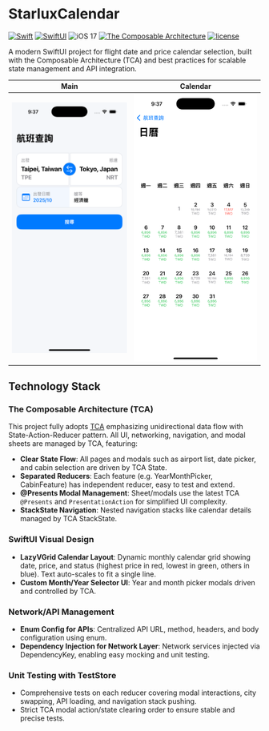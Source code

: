 # StarluxCalendar

[![Swift](https://img.shields.io/badge/swift-5.8-brightgreen.svg)](https://developer.apple.com/swift/)
[![SwiftUI](https://img.shields.io/badge/-SwiftUI-ff69b4)](https://developer.apple.com/documentation/swiftui)
![iOS 17](https://img.shields.io/badge/-iOS%2017-blue)
[![The Composable Architecture](https://img.shields.io/badge/-TCA-blue)](https://developer.apple.com/ios/)
[![license](https://img.shields.io/badge/license-mit-brightgreen.svg)](https://en.wikipedia.org/wiki/MIT_License)

A modern SwiftUI project for flight date and price calendar selection, built with the Composable Architecture (TCA) and best practices for scalable state management and API integration.

| Main | Calendar |
| -----| -------- |
|![image](https://github.com/kevinjay123/StarluxCalendar/blob/main/Image/Screenshot_1.png) | ![image](https://github.com/kevinjay123/StarluxCalendar/blob/main/Image/Screenshot_2.png) |

## Technology Stack

### The Composable Architecture (TCA)

This project fully adopts [TCA](https://github.com/pointfreeco/swift-composable-architecture) emphasizing unidirectional data flow with State-Action-Reducer pattern. All UI, networking, navigation, and modal sheets are managed by TCA, featuring:

- **Clear State Flow**: All pages and modals such as airport list, date picker, and cabin selection are driven by TCA State.
- **Separated Reducers**: Each feature (e.g. YearMonthPicker, CabinFeature) has independent reducer, easy to test and extend.
- **@Presents Modal Management**: Sheet/modals use the latest TCA `@Presents` and `PresentationAction` for simplified UI complexity.
- **StackState Navigation**: Nested navigation stacks like calendar details managed by TCA StackState.

### SwiftUI Visual Design

- **LazyVGrid Calendar Layout**: Dynamic monthly calendar grid showing date, price, and status (highest price in red, lowest in green, others in blue). Text auto-scales to fit a single line.
- **Custom Month/Year Selector UI**: Year and month picker modals driven and controlled by TCA.

### Network/API Management

- **Enum Config for APIs**: Centralized API URL, method, headers, and body configuration using enum.
- **Dependency Injection for Network Layer**: Network services injected via DependencyKey, enabling easy mocking and unit testing.

### Unit Testing with TestStore

- Comprehensive tests on each reducer covering modal interactions, city swapping, API loading, and navigation stack pushing.
- Strict TCA modal action/state clearing order to ensure stable and precise tests.